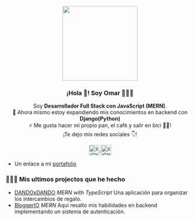 <p align="center" width="300">
   <img align="center" width="200" src="https://i.imgur.com/lOxY2jE.png" />
   <h3 align="center">¡Hola 👋! Soy Omar 👨🏻‍💻</h3>
</p>

<p align="center">Soy <strong>Desarrollador Full Stack con JavaScript (MERN)</strong>.<br/>🌱 Ahora mismo estoy expandiendo mis conocimientos en backend con <strong>Django(Python)</strong><br/> ⚡ Me gusta hacer mi propio pan, el café y salir en bici 🚴‍♂️!<br />¡Te dejo mis redes sociales 👇!</p>

<p align="center">
  <a href="https://instagram.com/iiiGYGYiii" target="blank">
    <img align="center" src="https://cdn.jsdelivr.net/npm/simple-icons@3.0.1/icons/instagram.svg" alt="iiiGYGYiii instagram" height="28px" width="28px" />
  </a>
  <a href="https://twitter.com/iiiGYGYiii" target="blank">
    <img align="center" src="https://cdn.jsdelivr.net/npm/simple-icons@3.0.1/icons/twitter.svg" alt="iiiGYGYiii twitter" height="28px" width="28px" />
  </a>
</p>

- Un enlace a mi [portafolio](https://iiigygyiii.github.io/portfolio/)

### 👨🏻‍💻 Mis ultimos projectos que he hecho

- [DANDOxDANDO](https://dandoxdando.herokuapp.com) *MERN with TypeScript*  Una aplicación para organizar los intercambios de regalo.
- [BloggerIO](https://bloggerio-iiigygyiii.herokuapp.com) *MERN* Aquí resalto mis habilidades en backend implementando un sistema de autenticación.

<!--
**iiiGYGYiii/iiiGYGYiii** is a ✨ _special_ ✨ repository because its `README.md` (this file) appears on your GitHub profile.

Here are some ideas to get you started:

- 🔭 I’m currently working on ...
- 🌱 I’m currently learning ...
- 👯 I’m looking to collaborate on ...
- 🤔 I’m looking for help with ...
- 💬 Ask me about ...
- 📫 How to reach me: ...
- 😄 Pronouns: ...
- ⚡ Fun fact: ...
-->

